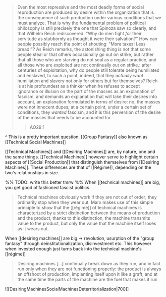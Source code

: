 > Even the most repressive and the most deadly forms of social reproduction are produced by desire within the organization that is the consequence of such production under various conditions that we must analyze. That is why the fundamental problem of political philosophy is still precisely the one that Spinoza saw so clearly, and that Wilhelm Reich rediscovered: "Why do men fight _for_ their servitude as stubbornly as thought it were their salvation?" How can people possibly reach the point of shouting: "More taxes! Less bread!"? As Reich remarks, the astonishing thing is not that some people steal or that others occasionally go out on strike, but rather that all those who are starving do not seal as a regular practice, and all those who are exploited are not continually out on strike.: after centuries of exploitation, why do people still tolerate being humiliated and enslaved, to such a point, indeed, that they _actually want_ humiliation and slavery not only for others but for themselves? Reich is at his profoundest as a thinker when he refuses to accept ignorance or illusion on the part of the masses as an explanation of fascism, and demands an explanation that will take their desires into account, an explanation formulated in terms of desire: no, the masses were not innocent dupes; at a certain point, under a certain set of conditions, they _wanted_ fascism, and it is this perversion of the desire of the masses that needs to be accounted for.
> > AO29:1

^ This is a pretty important question. [[Group Fantasy]]
also known as [[Technical Social Machines]]

[[Technical Machines]] and [[Desiring Machines]] are, by nature, one and the same things. [[Technical Machines]] however serve to highlight certain aspects of [[Social Production]] that distinguish themselves from [[Desiring Machines]]. These differences are that of [[Régime]], depending on the two's relationships in size.


%% TODO: write this better tmrw %% 
When [[technical machines]] are big, you get good ol'fashioned fascist politics. 
> Technical machines obviously work if they are not out of order; they ordinarily stop when they wear out. Marx makes use of this simple principle to show that the [[régime]] of technical machines is characterized by a strict distinction between the means of production and the product; thanks to this distinction, the machine transmits value to the product, but only the value that the machine itself loses as it wears out.

When [[desiring machines]] are big -> revolution, usurption of the "group fantasy" through deinstitutionalization, disinvestment etc. This however when invested enough just turns back into the technical machine's [[régime]]
> Desiring machines [...] continually break down as they run, and in fact run only when they are not functioning properly: the product is always an offshoot of production, implanting itself upon it like a graft, and at the same time the parts of the machine are the fuel that makes it run 

![[DesiringMachinesSocialMachinesDeterritorialization|700]]